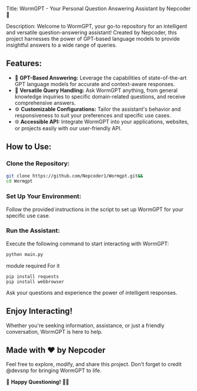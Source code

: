 Title: WormGPT - Your Personal Question Answering Assistant by Nepcoder 🚀

Description:
Welcome to WormGPT, your go-to repository for an intelligent and versatile question-answering assistant! Created by Nepcoder, this project harnesses the power of GPT-based language models to provide insightful answers to a wide range of queries.

## Features:

- 🧠 **GPT-Based Answering:** Leverage the capabilities of state-of-the-art GPT language models for accurate and context-aware responses.
- 🤖 **Versatile Query Handling:** Ask WormGPT anything, from general knowledge inquiries to specific domain-related questions, and receive comprehensive answers.
- ⚙️ **Customizable Configurations:** Tailor the assistant's behavior and responsiveness to suit your preferences and specific use cases.
- 🌐 **Accessible API:** Integrate WormGPT into your applications, websites, or projects easily with our user-friendly API.

## How to Use:

### Clone the Repository:

```bash
git clone https://github.com/Nepcoder1/Wormgpt.git&&
cd Wormgpt
```

### Set Up Your Environment:

Follow the provided instructions in the script to set up WormGPT for your specific use case.

### Run the Assistant:

Execute the following command to start interacting with WormGPT:

```bash
python main.py
```

module required For it
```
pip install requests
pip install webbrowser
```

Ask your questions and experience the power of intelligent responses.

## Enjoy Interacting!

Whether you're seeking information, assistance, or just a friendly conversation, WormGPT is here to help.

## Made with ❤️ by Nepcoder

Feel free to explore, modify, and share this project. Don't forget to credit @devsnp for bringing WormGPT to life.

🌟 **Happy Questioning!** 🚀💬
